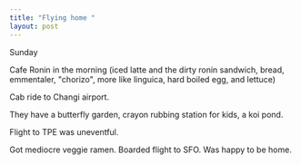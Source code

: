 ```yaml
---
title: "Flying home "
layout: post
---
```


Sunday

Cafe Ronin in the morning (iced latte and the dirty ronin sandwich, bread, emmentaler, "chorizo", more like linguica, hard boiled egg, and lettuce)

Cab ride to Changi airport.

They have a butterfly garden, crayon rubbing station for kids, a koi pond.

Flight to TPE was uneventful.

Got mediocre veggie ramen. Boarded flight to SFO. Was happy to be home.
